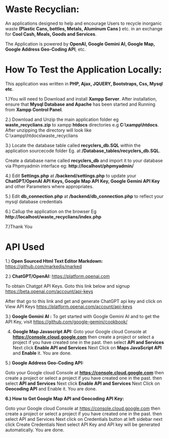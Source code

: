 # Waste Recyclian:

An applications designed to help and encourage Users to recycle inorganic waste **(Plastic Cans, bottles, Metals, Aluminum Cans )** etc. in an exchange for **Cool Cash, Meals, Goods and Services**.

The Application is powered by **OpenAI, Google Gemini AI, Google Map, Google Address Geo-Coding API**, etc.



# How To Test the Application Locally:

This application was written in **PHP, Ajax, JQUERY, Bootstraps, Css, Mysql etc**.



1.)You will need to Download and  install **Xampp Server**. After installation, ensure that **Mysql Database and  Apache** has been started and Running from **Xampp Control Panel**.

2.) Download and Unzip the main application folder eg **waste_recyclians.zip** to xampp **htdocs** directories e.g  **C:\xampp\htdocs**.  After unzipping the 
directory will look like  C:\xampp\htdocs\waste_recyclians

3.) Locate the database table called **recyclers_db.SQL** within the application sourcecode folder Eg. at **/Database_tables/recyclers_db.SQL**.

 Create a database name called **recyclers_db** and import it to your database via Phpmyadmin interface eg:  **http://localhost/phpmyadmin/**

4.) Edit **Settings.php** at **/backend/settings.php** to update your **ChatGPT/OpenAI API Keys, Google Map API Key, Google Gemini API Key** and other Parameters where appropriates.

5.) Edit **db_connection.php** at **/backend/db_connection.php** to reflect your mysql database credentials

6.) Callup the application on the browser Eg **http://localhost/waste_recyclians/index.php**

7.)Thank You




# API Used

1.) **Open Sourced Html Text Editor Markdown:** https://github.com/markedjs/marked

2.) **ChatGPT/OpenAI:** https://platform.openai.com

To obtain Chatgpt API Keys. Goto this link below and signup https://beta.openai.com/account/api-keys

After that go to this link and get and generate ChatGPT api key and click on View API Keys https://platform.openai.com/account/api-keys

3.) **Google Gemini AI :**
To get started with Google Gemini AI and to get the API Key, visit https://github.com/google-gemini/cookbook/

4) **Google Map Javascript API:** Goto your Google cloud Console at **https://console.cloud.google.com** then create a project or select a project if you have created one in the past. then select **API and Services** Next click **Enable API and Services**
Next Click on **Maps JavaScript API** and **Enable** it. You are done.

5.) **Google Address Geo-Coding API:**

Goto your Google cloud Console at **https://console.cloud.google.com** then create a project or select a project if you have created one in the past. then select **API and Services** Next click **Enable API and Services**
Next Click on **Geocoding API** and Enable it. You are done.

**6.) How to Get Google Map API and Geocoding API Key:**

Goto your Google cloud Console at https://console.cloud.google.com then create a project or select a project if you have created one in the past. then select API and Services Next click on Credentials button at left sidebar next click Create Credentials Next select API Key and API key will be generated automatically. You are done.
